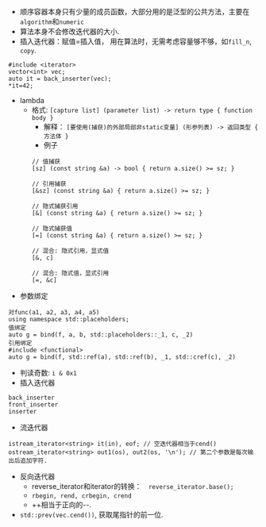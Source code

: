 - 顺序容器本身只有少量的成员函数，大部分用的是泛型的公共方法，主要在`algorithm`和`numeric`
- 算法本身不会修改迭代器的大小.
- 插入迭代器：赋值=插入值， 用在算法时，无需考虑容量够不够，如`fill_n`, `copy`.
```
#include <iterator>
vector<int> vec;
auto it = back_inserter(vec);
*it=42;
```
- lambda
    - 格式: `[capture list] (parameter list) -> return type { function body }`
        - 解释： `[要使用(捕获)的外部局部非static变量] (形参列表) -> 返回类型 { 方法体 }`
        - 例子
        ```
        // 值捕获
        [sz] (const string &a) -> bool { return a.size() >= sz; }
      
        // 引用捕获
        [&sz] (const string &a) { return a.size() >= sz; }
      
        // 隐式捕获引用
        [&] (const string &a) { return a.size() >= sz; }
      
        // 隐式捕获值
        [=] (const string &a) { return a.size() >= sz; }
      
        // 混合: 隐式引用，显式值
        [&, c]
      
        // 混合: 隐式值，显式引用
        [=, &c]
        ```
- 参数绑定
```
对func(a1, a2, a3, a4, a5)
using namespace std::placeholders;
值绑定
auto g = bind(f, a, b, std::placeholders::_1, c, _2)
引用绑定
#include <functional>
auto g = bind(f, std::ref(a), std::ref(b), _1, std::cref(c), _2)
```
- 判读奇数: `i & 0x1`
- 插入迭代器
```
back_inserter
front_inserter
inserter
```
- 流迭代器
```
istream_iterator<string> it(in), eof; // 空迭代器相当于cend()
ostream_iterator<string> out1(os), out2(os, '\n'); // 第二个参数是每次输出后追加字符.
```
- 反向迭代器
    - reverse_iterator和iterator的转换：　`reverse_iterator.base();`
    - `rbegin, rend, crbegin, crend`
    - ++相当于正向的--.
- `std::prev(vec.cend())`, 获取尾指针的前一位.